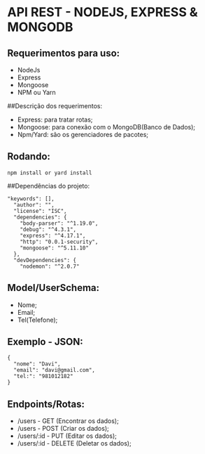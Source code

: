 # API REST - NODEJS, EXPRESS & MONGODB

## Requerimentos para uso:
- NodeJs
- Express
- Mongoose 
- NPM ou Yarn

##Descrição dos requerimentos:
- Express: para tratar rotas;
- Mongoose: para conexão com o MongoDB(Banco de Dados);
- Npm/Yard: são os gerenciadores de pacotes;

## Rodando:

```
npm install or yard install
```
##Dependências do projeto:
``` 
"keywords": [],
  "author": "",
  "license": "ISC",
  "dependencies": {
    "body-parser": "^1.19.0",
    "debug": "^4.3.1",
    "express": "^4.17.1",
    "http": "0.0.1-security",
    "mongoose": "^5.11.10"
  },
  "devDependencies": {
    "nodemon": "^2.0.7"
```
## Model/UserSchema: 
- Nome;
- Email;
- Tel(Telefone);

## Exemplo - JSON:
```
{
  "nome": "Davi",
  "email": "davi@gmail.com",
  "tel:": "981012182"
}
```

## Endpoints/Rotas:
- /users - GET (Encontrar os dados);
- /users - POST (Criar os dados);
- /users/:id - PUT (Editar os dados);
- /users/:id - DELETE (Deletar os dados);
